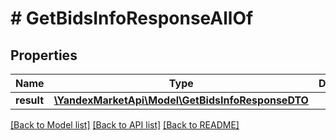 # # GetBidsInfoResponseAllOf

## Properties

Name | Type | Description | Notes
------------ | ------------- | ------------- | -------------
**result** | [**\YandexMarketApi\Model\GetBidsInfoResponseDTO**](GetBidsInfoResponseDTO.md) |  | [optional]

[[Back to Model list]](../../README.md#models) [[Back to API list]](../../README.md#endpoints) [[Back to README]](../../README.md)
